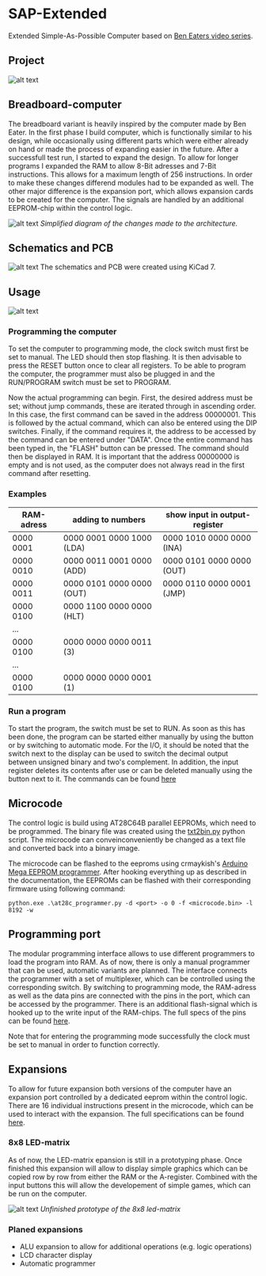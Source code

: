 # SAP-Extended
Extended Simple-As-Possible Computer based on [Ben Eaters video series](https://www.youtube.com/watch?v=HyznrdDSSGM&list=PLowKtXNTBypGqImE405J2565dvjafglHU&pp=iAQB).
## Project

![alt text](https://github.com/cyrillvalentini/SAP-Extended/blob/main/images/breadboard-computer.jpg?raw=true)
## Breadboard-computer
The breadboard variant is heavily inspired by the computer made by Ben Eater. In the first phase I build computer, which is functionally similar to his design, while occasionally using different parts which were either already on hand or made the process of expanding easier in the future. 
After a successfull test run, I started to expand the design. To allow for longer programs I expanded the RAM to allow 8-Bit adresses and 7-Bit instructions. This allows for a maximum length of 256 instructions. In order to make these changes differend modules had to be expanded as well. The other major difference is the expansion port, which allows expansion cards to be created for the computer. The signals are handled by an additional EEPROM-chip within the control logic.

![alt text](https://github.com/cyrillvalentini/SAP-Extended/blob/main/images/diagram.png?raw=true)
*Simplified diagram of the changes made to the architecture.* 

## Schematics and PCB
![alt text](https://github.com/cyrillvalentini/SAP-Extended/blob/main/images/pcb-version.jpg?raw=true)
The schematics and PCB were created using KiCad 7. 

## Usage
![alt text](https://github.com/cyrillvalentini/SAP-Extended/blob/main/images/breadboard-computer%20labeled.png?raw=true)

### Programming the computer
To set the computer to programming mode, the clock switch must first be set to manual. The LED should then stop flashing. It is then advisable to press the RESET button once to clear all registers. To be able to program the computer, the programmer must also be plugged in and the RUN/PROGRAM switch must be set to PROGRAM.

Now the actual programming can begin. First, the desired address must be set; without jump commands, these are iterated through in ascending order. In this case, the first command can be saved in the address 00000001. This is followed by the actual command, which can also be entered using the DIP switches. Finally, if the command requires it, the address to be accessed by the command can be entered under "DATA". Once the entire command has been typed in, the "FLASH" button can be pressed. The command should then be displayed in RAM. It is important that the address 00000000 is empty and is not used, as the computer does not always read in the first command after resetting.
### Examples
| RAM-adress| adding to numbers         | show input in output-register |
|-----------|---------------------------|-------------------------------|
| 0000 0001 | 0000 0001 0000 1000 (LDA) | 0000 1010 0000 0000 (INA)     |
| 0000 0010 | 0000 0011 0001 0000 (ADD) | 0000 0101 0000 0000 (OUT)     |
| 0000 0011 | 0000 0101 0000 0000 (OUT) | 0000 0110 0000 0001 (JMP)     |
| 0000 0100 | 0000 1100 0000 0000 (HLT) |                               |
| ...       |                           |                               |
| 0000 0100 | 0000 0000 0000 0011 (3)   |                               |
| ...       |                           |                               |
| 0000 0100 | 0000 0000 0000 0001 (1)   |                               |

### Run a program
To start the program, the switch must be set to RUN. As soon as this has been done, the program can be started either manually by using the button or by switching to automatic mode. For the I/O, it should be noted that the switch next to the display can be used to switch the decimal output between unsigned binary and two's complement. In addition, the input register deletes its contents after use or can be deleted manually using the button next to it.  The commands can be found [here](https://github.com/cyrillvalentini/SAP-Extended/blob/main/instructions.pdf)
## Microcode
The control logic is build using AT28C64B parallel EEPROMs, which need to be programmed. The binary file was created using the [txt2bin.py](https://github.com/cyrillvalentini/SAP-Extended/blob/main/microcode/txt2bin.py) python script. The microcode can conveinconveniently be changed as a text file and converted back into a binary image.

The microcode can be flashed to the eeproms using crmaykish's [Arduino Mega EEPROM programmer](https://github.com/crmaykish/AT28C-EEPROM-Programmer-Arduino). After hooking everything up as described in the documentation, the EEPROMs can be flashed with their corresponding firmware using following command:

`python.exe .\at28c_programmer.py -d <port> -o 0 -f <microcode.bin> -l 8192 -w`

## Programming port
The modular programming interface allows to use different programmers to load the program into RAM. As of now, there is only a manual programmer that can be used, automatic variants are planned. 
The interface connects the programmer with a set of multiplexer, which can be controlled using the corresponding switch. By switching to programming mode, the RAM-adress as well as the data pins are connected with the pins in the port, which can be accessed by the programmer. There is an additional flash-signal which is hooked up to the write input of the RAM-chips. The full specs of the pins can be found [here](https://github.com/cyrillvalentini/SAP-Extended/blob/main/expansions/programming-port%20specification.pdf).

Note that for entering the programming mode successfully the clock must be set to manual in order to function correctly.

## Expansions
To allow for future expansion both versions of the computer have an expansion port controlled by a dedicated eeprom within the control logic. There are 16 individual instructions present in the microcode, which can be used to interact with the expansion. The full specifications can be found [here](https://github.com/cyrillvalentini/SAP-Extended/blob/main/expansions/expansion-port%20specification.pdf).

### 8x8 LED-matrix
As of now, the LED-matrix epansion is still in a prototyping phase. Once finished this expansion will allow to display simple graphics which can be copied row by row from either the RAM or the A-register. Combined with the input buttons this will allow the developement of simple games, which can be run on the computer. 

![alt text](https://github.com/cyrillvalentini/SAP-Extended/blob/main/images/led-matrix-expansion.jpg?raw=true)
*Unfinished prototype of the 8x8 led-matrix*

### Planed expansions
- ALU expansion to allow for additional operations (e.g. logic operations)
- LCD character display
- Automatic programmer